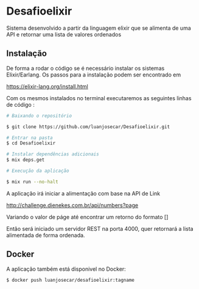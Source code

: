 # Desafioelixir

Sistema desenvolvido a partir da linguagem elixir que se alimenta de uma API e retornar uma lista de valores ordenados

## Instalação

De forma a rodar o código se é necessário instalar os sistemas Elixir/Earlang. Os passos para a instalação podem ser encontrado em

https://elixir-lang.org/install.html

Com os mesmos instalados no terminal executaremos as seguintes linhas de código :

```bash
# Baixando o repositório

$ git clone https://github.com/luanjosecar/Desafioelixir.git

# Entrar na pasta
$ cd Desafioelixir

# Instalar dependências adicionais
$ mix deps.get

# Execução da aplicação

$ mix run --no-halt

```

A aplicação irá iniciar a alimentação com base na API de Link

http://challenge.dienekes.com.br/api/numbers?page

Variando o valor de páge até encontrar um retorno do formato []

Então será iniciado um servidor REST na porta 4000, quer retornará a lista alimentada de forma ordenada.

## Docker

A aplicação também está disponivel no Docker:

```bash
$ docker push luanjosecar/desafioelixir:tagname
```
